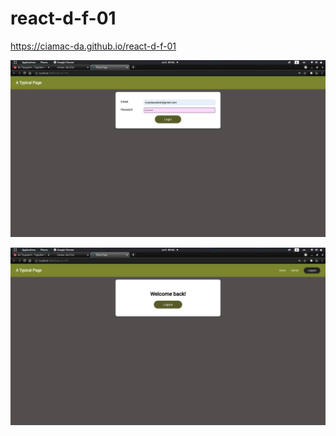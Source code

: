 # react-d-f-01

https://ciamac-da.github.io/react-d-f-01 

![](src/assets/1.jpg)

![](src/assets/2.jpg)